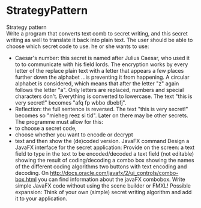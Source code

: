 # StrategyPattern

Strategy pattern<br/>
Write a program that converts text comb to secret writing, and this secret writing as well
to translate it back into plain text. The user should be able to choose which secret code to use.
he or she wants to use:
- Caesar's number: this secret is named after Julius Caesar, who used it to
to communicate with his field lords. The encryption works by every letter of the
replace plain text with a letter that appears a few places further down the alphabet
...is preventing it from happening. A circular alphabet is considered, which means that after the letter
"z" again follows the letter "a". Only letters are replaced, numbers and special
characters don't. Everything is converted to lowercase. The text "this is very secret!"
becomes "afq fp wbbo dbebfj".
- Reflection: the full sentence is reversed. The text "this is very secret!" becomes
so "mieheg reez si tid".
Later on there may be other secrets.
The programme must allow for this:
- to choose a secret code,
- choose whether you want to encode or decrypt
- text and then show the (de)coded version.
JavaFX command
Design a JavaFX interface for the secret application:
Provide on the screen:
a text field to type in the text to be encoded/decoded
a text field (not editable) showing the result of coding/decoding
a combo box showing the names of the different coding algorithms
two buttons with text encoding and decoding.
On http://docs.oracle.com/javafx/2/ui_controls/combo-box.html you can find information about
the javaFX combobox.
Write simple JavaFX code without using the scene builder or FMXL!
Possible expansion:
Think of your own (simple) secret writing algorithm and add it to your application.
